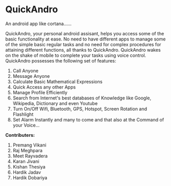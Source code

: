 # QuickAndro

An android app like cortana......

QuickAndro, your personal android assisant, helps you access some of the basic functionality at ease. No need to have different apps to manage some of the simple basic regular tasks and no need for complex procedures for attaining different functions, all thanks to QuickAndro. QuickAndro wakes on the shake of mobile to complete your tasks using voice control.
QuickAndro possesses the following set of features:

1. Call Anyone
2. Message Anyone
3. Calculate Basic Mathematical Expressions
4. Quick Access any other Apps
5. Manage Profile Efficiently
6. Search from Internet's best databases of Knowledge like Google, Wikipedia, Dictionary and even Youtube
7. Turn On/Off Wifi, Bluetooth, GPS, Hotspot, Screen Rotation and Flashlight
8. Set Alarm Instantly and many to come and that also at the Command of your Voice...

<b>Contributers:</b><br>
1. Premang Vikani
2. Raj Meghpara
3. Meet Rayvadera
4. Karan Jivani
5. Kishan Thesiya
6. Hardik Jadav
7. Hardik Dobariya
